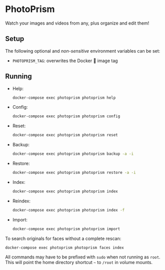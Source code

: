 # PhotoPrism

Watch your images and videos from any, plus organize and edit them!

## Setup
The following optional and _non-sensitive_ environment variables can be set:
* `PHOTOPRISM_TAG`: overwrites the Docker :whale: image tag

## Running
* Help:
  ```bash
  docker-compose exec photoprism photoprism help
  ```
* Config:
  ```bash
  docker-compose exec photoprism photoprism config
  ```
* Reset:
  ```bash
  docker-compose exec photoprism photoprism reset
  ```
* Backup:
  ```bash
  docker-compose exec photoprism photoprism backup -a -i
  ```
* Restore:
  ```bash
  docker-compose exec photoprism photoprism restore -a -i
  ```
* Index:
  ```bash
  docker-compose exec photoprism photoprism index
  ```
* Reindex:
  ```bash
  docker-compose exec photoprism photoprism index -f
  ```
* Import:
  ```bash
  docker-compose exec photoprism photoprism import
  ```

To search originals for faces without a complete rescan:
```bash
docker-compose exec photoprism photoprism faces index
```

All commands may have to be prefixed with `sudo` when not running as `root`.
This will point the home directory shortcut `~` to `/root` in volume mounts.
